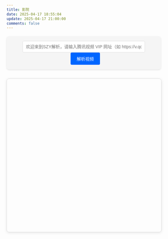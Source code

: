 ```yaml
---
title: 影院
date: 2025-04-17 18:55:04
update: 2025-04-17 21:00:00
comments: false
---
```

<div style="text-align: center; margin: 20px 0;">
  <div style="display: inline-block; background: #f5f5f5; padding: 15px; border-radius: 8px; box-shadow: 0 2px 5px rgba(0,0,0,0.1);">
    <input
      type="text"
      id="txVideoUrl"
      placeholder="欢迎来到SZY解析，请输入腾讯视频 VIP 网址（如 https://v.qq.com/xxx）"
      style="
        padding: 10px;
        width: 400px;
        border: 1px solid #ddd;
        border-radius: 4px;
        font-size: 14px;
        outline: none;
      "
    >
    <button
      onclick="loadIframe()"
      style="
        padding: 10px 20px;
        background: #06f;
        color: white;
        border: none;
        border-radius: 4px;
        font-size: 14px;
        cursor: pointer;
        margin-left: 10px;
        transition: background 0.3s;
      "
      onmouseover="this.style.background='#005ce6'"
      onmouseout="this.style.background='#06f'"
    >
      解析视频
    </button>
  </div>
</div>
<iframe
  id="videoPlayer"
  width="100%"
  height="500"
  frameborder="0"
  style="
    border: 1px solid #ddd;
    border-radius: 8px;
    margin-top: 10px;
    box-shadow: 0 2px 10px rgba(0,0,0,0.1);
  "
  allowfullscreen
></iframe>

<script>
  function loadIframe() {
    const url = document.getElementById('txVideoUrl').value.trim();
    if (!url) {
      alert("请输入腾讯视频网址！");
      return;
    }
    if (!url.includes('v.qq.com') && !url.includes('qq.com')) {
      alert("请确保输入的是腾讯视频网址（如 https://v.qq.com/xxx）");
      return;
    }
    const encodedUrl = encodeURIComponent(url);
    document.getElementById('videoPlayer').src = `https://jx.playerjy.com/?url=${encodedUrl}`;
  }
</script>

